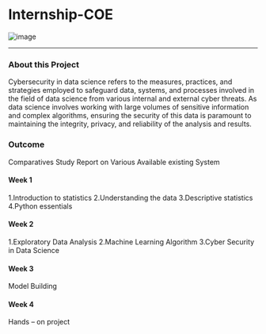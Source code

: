 # Internship-COE

![image](https://github.com/user-attachments/assets/859cee3b-f838-40ad-ae2d-91fded0c726a)

<hr>

### About this Project
Cybersecurity in data science refers to the measures, practices, and strategies employed to safeguard data, systems, and processes involved in the field of data science from various internal and external cyber threats. As data science involves working with large volumes of sensitive information and complex algorithms, ensuring the security of this data is paramount to maintaining the integrity, privacy, and reliability of the analysis and results.

### Outcome
Comparatives Study Report on Various Available existing System


#### Week 1
1.Introduction to statistics
2.Understanding the data
3.Descriptive statistics
4.Python essentials

#### Week 2
1.Exploratory Data Analysis
2.Machine Learning Algorithm
3.Cyber Security in Data Science

#### Week 3
Model Building

#### Week 4
Hands – on project






